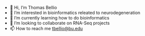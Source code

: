 - 👋 Hi, I’m Thomas Bellio
- 👀 I’m interested in bioinformatics releated to neurodegeneration
- 🌱 I’m currently learning how to do bioinformatics
- 💞️ I’m looking to collaborate on RNA-Seq projects
- 📫 How to reach me tbellio@bu.edu

<!---
tbellio/tbellio is a ✨ special ✨ repository because its `README.md` (this file) appears on your GitHub profile.
You can click the Preview link to take a look at your changes.
--->
